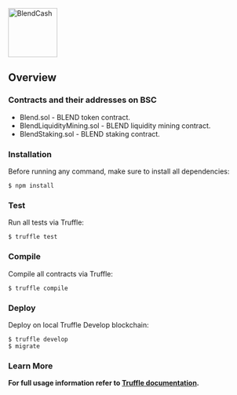 <img src="logo.png" alt=" BlendCash" height="100px">

## Overview

### Contracts and their addresses on BSC

 *  Blend.sol - BLEND token contract. [](https://bscscan.com/address/)
 *  BlendLiquidityMining.sol - BLEND liquidity mining contract. [](https://bscscan.com/address/)
 *  BlendStaking.sol - BLEND staking contract. [](https://bscscan.com/address/)

### Installation

Before running any command, make sure to install all dependencies:

```console
$ npm install
```

### Test

Run all tests via Truffle:

```console
$ truffle test
```

### Compile

Compile all contracts via Truffle:

```console
$ truffle compile
```

### Deploy

Deploy on local Truffle Develop blockchain:

```console
$ truffle develop
$ migrate
```

### Learn More

**For full usage information refer to [Truffle documentation](https://www.trufflesuite.com/docs/truffle/overview).**
